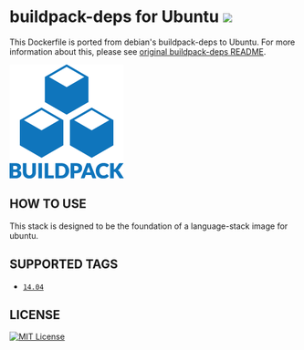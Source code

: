 # buildpack-deps for Ubuntu [![](https://quay.io/repository/wantedly/buildpack-deps/status)](https://quay.io/repository/wantedly/buildpack-deps)
This Dockerfile is ported from debian's buildpack-deps to Ubuntu.
For more information about this, please see [original buildpack-deps README](https://github.com/docker-library/buildpack-deps).

![](https://raw.githubusercontent.com/docker-library/docs/master/buildpack-deps/logo.png)

## HOW TO USE
This stack is designed to be the foundation of a language-stack image for ubuntu.

## SUPPORTED TAGS

* [`14.04`](14.04/Dockerfile)

## LICENSE
[![MIT License](http://img.shields.io/badge/license-MIT-blue.svg?style=flat)](LICENSE)
